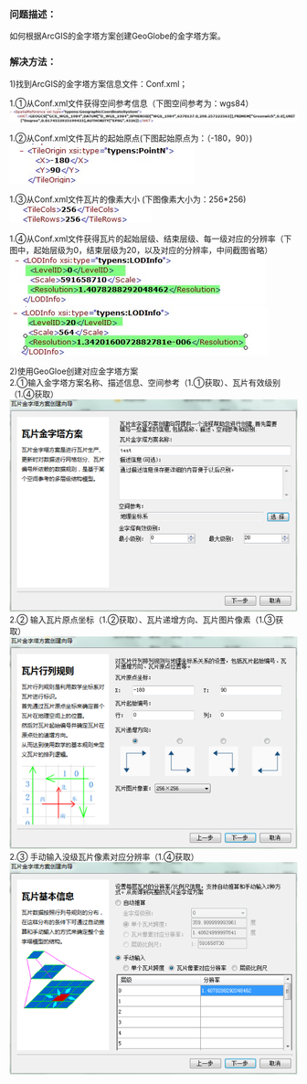 ### 问题描述： ###
如何根据ArcGIS的金字塔方案创建GeoGlobe的金字塔方案。


### 解决方法： ###
1)找到ArcGIS的金字塔方案信息文件：Conf.xml；

1.①从Conf.xml文件获得空间参考信息（下图空间参考为：wgs84） 
![](picture/p3.png)    

1.②从Conf.xml文件瓦片的起始原点(下图起始原点为：（-180，90）)  
![](picture/p4.png) 

1.③从Conf.xml文件瓦片的像素大小 (下图像素大小为：256*256)   
![](picture/p5.png)

1.④从Conf.xml文件获得瓦片的起始层级、结束层级、每一级对应的分辨率（下图中，起始层级为0，结束层级为20，以及对应的分辨率，中间截图省略）  
![](picture/p6.png)  
![](picture/p7.png)   
 
2)使用GeoGloe创建对应金字塔方案  
2.①输入金字塔方案名称、描述信息、空间参考（1.①获取）、瓦片有效级别（1.④获取）
![](picture/p8.png)  
2.② 输入瓦片原点坐标（1.②获取）、瓦片递增方向、瓦片图片像素（1.③获取）   
![](picture/p9.png)  
2.③ 手动输入没级瓦片像素对应分辨率（1.④获取）  
![](picture/p10.png)